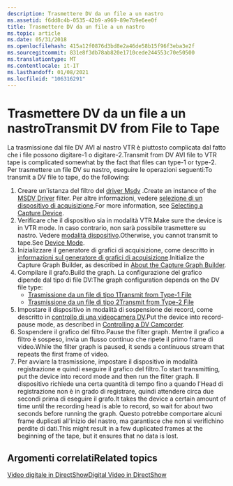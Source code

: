 ```yaml
---
description: Trasmettere DV da un file a un nastro
ms.assetid: f6dd8c4b-0535-42b9-a969-89e7b9e6ee0f
title: Trasmettere DV da un file a un nastro
ms.topic: article
ms.date: 05/31/2018
ms.openlocfilehash: 415a12f0876d3bd8e2a46de58b15f96f3eba3e2f
ms.sourcegitcommit: 831e8f3db78ab820e1710cede244553c70e50500
ms.translationtype: MT
ms.contentlocale: it-IT
ms.lasthandoff: 01/08/2021
ms.locfileid: "106316291"
---
```

# <a name="transmit-dv-from-file-to-tape"></a><span data-ttu-id="d781c-103">Trasmettere DV da un file a un nastro</span><span class="sxs-lookup"><span data-stu-id="d781c-103">Transmit DV from File to Tape</span></span>

<span data-ttu-id="d781c-104">La trasmissione dal file DV AVI al nastro VTR è piuttosto complicata dal fatto che i file possono digitare-1 o digitare-2.</span><span class="sxs-lookup"><span data-stu-id="d781c-104">Transmit from DV AVI file to VTR tape is complicated somewhat by the fact that files can type-1 or type-2.</span></span> <span data-ttu-id="d781c-105">Per trasmettere un file DV su nastro, eseguire le operazioni seguenti:</span><span class="sxs-lookup"><span data-stu-id="d781c-105">To transmit a DV file to tape, do the following:</span></span>

1.  <span data-ttu-id="d781c-106">Creare un'istanza del filtro del [driver Msdv](msdv-driver.md) .</span><span class="sxs-lookup"><span data-stu-id="d781c-106">Create an instance of the [MSDV Driver](msdv-driver.md) filter.</span></span> <span data-ttu-id="d781c-107">Per altre informazioni, vedere [selezione di un dispositivo di acquisizione](selecting-a-capture-device.md).</span><span class="sxs-lookup"><span data-stu-id="d781c-107">For more information, see [Selecting a Capture Device](selecting-a-capture-device.md).</span></span>
2.  <span data-ttu-id="d781c-108">Verificare che il dispositivo sia in modalità VTR.</span><span class="sxs-lookup"><span data-stu-id="d781c-108">Make sure the device is in VTR mode.</span></span> <span data-ttu-id="d781c-109">In caso contrario, non sarà possibile trasmettere su nastro. Vedere [modalità dispositivo](device-mode.md).</span><span class="sxs-lookup"><span data-stu-id="d781c-109">Otherwise, you cannot transmit to tape.See [Device Mode](device-mode.md).</span></span>
3.  <span data-ttu-id="d781c-110">Inizializzare il generatore di grafici di acquisizione, come descritto in [informazioni sul generatore di grafici di acquisizione](about-the-capture-graph-builder.md).</span><span class="sxs-lookup"><span data-stu-id="d781c-110">Initialize the Capture Graph Builder, as described in [About the Capture Graph Builder](about-the-capture-graph-builder.md).</span></span>
4.  <span data-ttu-id="d781c-111">Compilare il grafo.</span><span class="sxs-lookup"><span data-stu-id="d781c-111">Build the graph.</span></span> <span data-ttu-id="d781c-112">La configurazione del grafico dipende dal tipo di file DV:</span><span class="sxs-lookup"><span data-stu-id="d781c-112">The graph configuration depends on the DV file type:</span></span>
    -   [<span data-ttu-id="d781c-113">Trasmissione da un file di tipo 1</span><span class="sxs-lookup"><span data-stu-id="d781c-113">Transmit from Type-1 File</span></span>](transmit-from-type-1-file.md)
    -   [<span data-ttu-id="d781c-114">Trasmissione da un file di tipo 2</span><span class="sxs-lookup"><span data-stu-id="d781c-114">Transmit from Type-2 File</span></span>](transmit-from-type-2-file.md)
5.  <span data-ttu-id="d781c-115">Impostare il dispositivo in modalità di sospensione dei record, come descritto in [controllo di una videocamera DV](controlling-a-dv-camcorder.md).</span><span class="sxs-lookup"><span data-stu-id="d781c-115">Put the device into record-pause mode, as described in [Controlling a DV Camcorder](controlling-a-dv-camcorder.md).</span></span>
6.  <span data-ttu-id="d781c-116">Sospendere il grafico del filtro.</span><span class="sxs-lookup"><span data-stu-id="d781c-116">Pause the filter graph.</span></span> <span data-ttu-id="d781c-117">Mentre il grafico a filtro è sospeso, invia un flusso continuo che ripete il primo frame di video.</span><span class="sxs-lookup"><span data-stu-id="d781c-117">While the filter graph is paused, it sends a continuous stream that repeats the first frame of video.</span></span>
7.  <span data-ttu-id="d781c-118">Per avviare la trasmissione, impostare il dispositivo in modalità registrazione e quindi eseguire il grafico del filtro.</span><span class="sxs-lookup"><span data-stu-id="d781c-118">To start transmitting, put the device into record mode and then run the filter graph.</span></span> <span data-ttu-id="d781c-119">Il dispositivo richiede una certa quantità di tempo fino a quando l'Head di registrazione non è in grado di registrare, quindi attendere circa due secondi prima di eseguire il grafo.</span><span class="sxs-lookup"><span data-stu-id="d781c-119">It takes the device a certain amount of time until the recording head is able to record, so wait for about two seconds before running the graph.</span></span> <span data-ttu-id="d781c-120">Questo potrebbe comportare alcuni frame duplicati all'inizio del nastro, ma garantisce che non si verifichino perdite di dati.</span><span class="sxs-lookup"><span data-stu-id="d781c-120">This might result in a few duplicated frames at the beginning of the tape, but it ensures that no data is lost.</span></span>

## <a name="related-topics"></a><span data-ttu-id="d781c-121">Argomenti correlati</span><span class="sxs-lookup"><span data-stu-id="d781c-121">Related topics</span></span>

<dl> <dt>

[<span data-ttu-id="d781c-122">Video digitale in DirectShow</span><span class="sxs-lookup"><span data-stu-id="d781c-122">Digital Video in DirectShow</span></span>](digital-video-in-directshow.md)
</dt> </dl>

 

 



